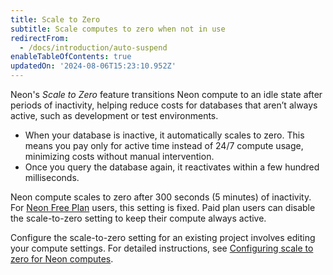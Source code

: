 ```yaml
---
title: Scale to Zero
subtitle: Scale computes to zero when not in use
redirectFrom:
  - /docs/introduction/auto-suspend
enableTableOfContents: true
updatedOn: '2024-08-06T15:23:10.952Z'
---
```


Neon's *Scale to Zero* feature transitions Neon compute to an idle state after periods of inactivity, helping reduce costs for databases that aren’t always active, such as development or test environments.

- When your database is inactive, it automatically scales to zero. This means you pay only for active time instead of 24/7 compute usage, minimizing costs without manual intervention.
- Once you query the database again, it reactivates within a few hundred milliseconds.

Neon compute scales to zero after 300 seconds (5 minutes) of inactivity. For [Neon Free Plan](/docs/introduction/plans#free-plan) users, this setting is fixed. Paid plan users can disable the scale-to-zero setting to keep their compute always active.

Configure the scale-to-zero setting for an existing project involves editing your compute settings. For detailed instructions, see [Configuring scale to zero for Neon computes](/docs/guides/scale-to-zero-guide).

